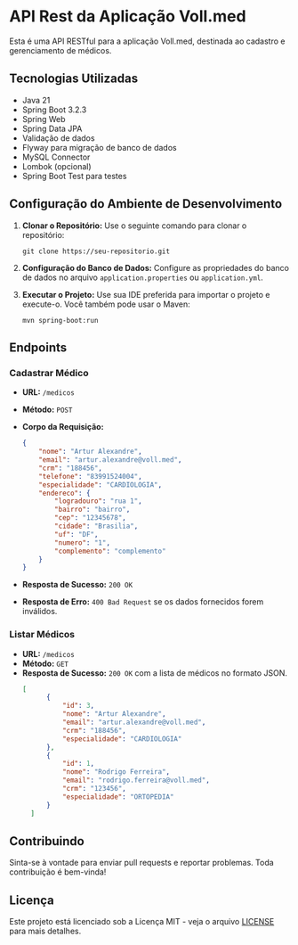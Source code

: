 # API Rest da Aplicação Voll.med

Esta é uma API RESTful para a aplicação Voll.med, destinada ao cadastro e gerenciamento de médicos.

## Tecnologias Utilizadas

- Java 21
- Spring Boot 3.2.3
- Spring Web
- Spring Data JPA
- Validação de dados
- Flyway para migração de banco de dados
- MySQL Connector
- Lombok (opcional)
- Spring Boot Test para testes

## Configuração do Ambiente de Desenvolvimento

1. **Clonar o Repositório:** Use o seguinte comando para clonar o repositório:

    ```
    git clone https://seu-repositorio.git
    ```

2. **Configuração do Banco de Dados:** Configure as propriedades do banco de dados no arquivo `application.properties` ou `application.yml`.

3. **Executar o Projeto:** Use sua IDE preferida para importar o projeto e execute-o. Você também pode usar o Maven:

    ```
    mvn spring-boot:run
    ```

## Endpoints

### Cadastrar Médico

- **URL:** `/medicos`
- **Método:** `POST`
- **Corpo da Requisição:**

    ```json
    {
        "nome": "Artur Alexandre",
        "email": "artur.alexandre@voll.med",
        "crm": "188456",
        "telefone": "83991524004",
        "especialidade": "CARDIOLOGIA",
        "endereco": {
            "logradouro": "rua 1",
            "bairro": "bairro",
            "cep": "12345678",
            "cidade": "Brasilia",
            "uf": "DF",
            "numero": "1",
            "complemento": "complemento"
        }
    }
    ```

- **Resposta de Sucesso:** `200 OK`
- **Resposta de Erro:** `400 Bad Request` se os dados fornecidos forem inválidos.

### Listar Médicos

- **URL:** `/medicos`
- **Método:** `GET`
- **Resposta de Sucesso:** `200 OK` com a lista de médicos no formato JSON.
  ```json
  [
		{
			"id": 3,
			"nome": "Artur Alexandre",
			"email": "artur.alexandre@voll.med",
			"crm": "188456",
			"especialidade": "CARDIOLOGIA"
		},
		{
			"id": 1,
			"nome": "Rodrigo Ferreira",
			"email": "rodrigo.ferreira@voll.med",
			"crm": "123456",
			"especialidade": "ORTOPEDIA"
		}
	]
    ```

## Contribuindo

Sinta-se à vontade para enviar pull requests e reportar problemas. Toda contribuição é bem-vinda!

## Licença

Este projeto está licenciado sob a Licença MIT - veja o arquivo [LICENSE](LICENSE) para mais detalhes.
